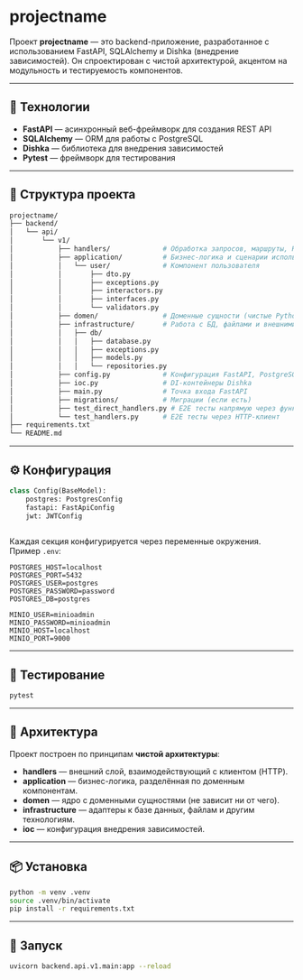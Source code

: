# projectname

Проект **projectname** — это backend-приложение, разработанное с использованием FastAPI, SQLAlchemy и Dishka (внедрение зависимостей).
Он спроектирован с чистой архитектурой, акцентом на модульность и тестируемость компонентов.

---

## 🚀 Технологии

- **FastAPI** — асинхронный веб-фреймворк для создания REST API
- **SQLAlchemy** — ORM для работы с PostgreSQL
- **Dishka** — библиотека для внедрения зависимостей
- **Pytest** — фреймворк для тестирования

---

## 📁 Структура проекта

```bash
projectname/
├── backend/
│   └── api/
│       └── v1/
│           ├── handlers/             # Обработка запросов, маршруты, HTTP-интерфейс
│           ├── application/          # Бизнес-логика и сценарии использования
│           │   └── user/             # Компонент пользователя
│           │       ├── dto.py
│           │       ├── exceptions.py
│           │       ├── interactors.py
│           │       ├── interfaces.py
│           │       └── validators.py
│           ├── domen/                # Доменные сущности (чистые Python-классы)
│           ├── infrastructure/       # Работа с БД, файлами и внешними сервисами
│           │   ├── db/
│           │   │   ├── database.py
│           │   │   ├── exceptions.py
│           │   │   ├── models.py
│           │   │   └── repositories.py
│           ├── config.py             # Конфигурация FastAPI, PostgreSQL, JWT и MinIO
│           ├── ioc.py                # DI-контейнеры Dishka
│           ├── main.py               # Точка входа FastAPI
│           ├── migrations/           # Миграции (если есть)
│           ├── test_direct_handlers.py # E2E тесты напрямую через функции
│           └── test_handlers.py      # E2E тесты через HTTP-клиент
├── requirements.txt
└── README.md
```

---

## ⚙ Конфигурация

```python
class Config(BaseModel):
    postgres: PostgresConfig
    fastapi: FastApiConfig
    jwt: JWTConfig
  
```

Каждая секция конфигурируется через переменные окружения. Пример `.env`:

```dotenv
POSTGRES_HOST=localhost
POSTGRES_PORT=5432
POSTGRES_USER=postgres
POSTGRES_PASSWORD=password
POSTGRES_DB=postgres

MINIO_USER=minioadmin
MINIO_PASSWORD=minioadmin
MINIO_HOST=localhost
MINIO_PORT=9000
```

---

## 🧪 Тестирование

```bash
pytest
```

---

## 🧱 Архитектура

Проект построен по принципам **чистой архитектуры**:

- **handlers** — внешний слой, взаимодействующий с клиентом (HTTP).
- **application** — бизнес-логика, разделённая по доменным компонентам.
- **domen** — ядро с доменными сущностями (не зависит ни от чего).
- **infrastructure** — адаптеры к базе данных, файлам и другим технологиям.
- **ioc** — конфигурация внедрения зависимостей.

---

## 📦 Установка

```bash
python -m venv .venv
source .venv/bin/activate
pip install -r requirements.txt
```

---

## 🚀 Запуск

```bash
uvicorn backend.api.v1.main:app --reload
```
